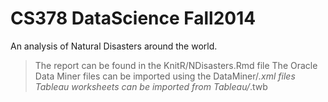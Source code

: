 CS378 DataScience Fall2014
========================
An analysis of Natural Disasters around the world.

> The report can be found in the KnitR/NDisasters.Rmd file
> The Oracle Data Miner files can be imported using the DataMiner/*.xml files
> Tableau worksheets can be imported from Tableau/*.twb
